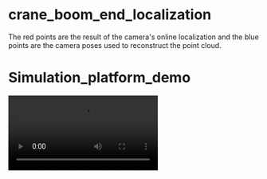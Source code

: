 # crane_boom_end_localization
The red points are the result of the camera's online localization and the blue points are the camera poses used to reconstruct the point cloud.
# Simulation_platform_demo
![image](https://github.com/Yin-maple/crane_boom_end_localization/blob/main/Simulation_platform_demo.mp4)
